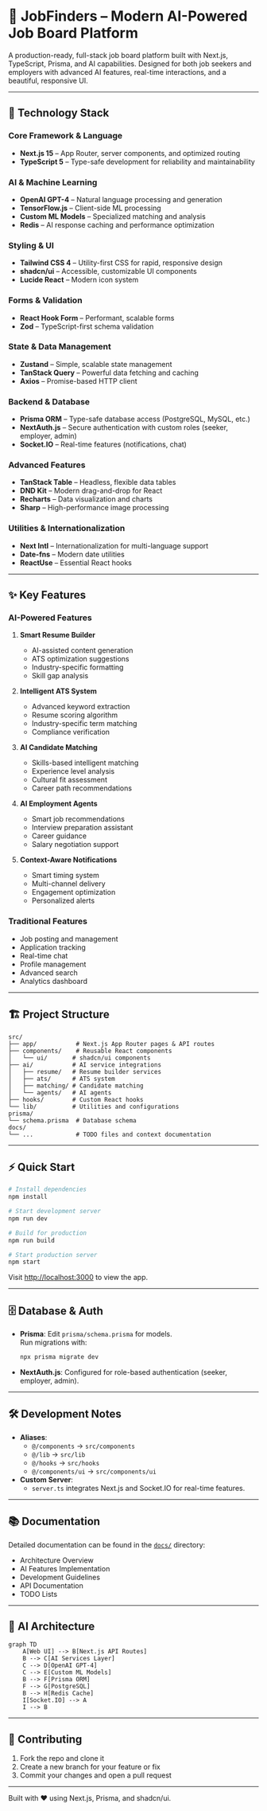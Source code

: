 # 💼 JobFinders – Modern AI-Powered Job Board Platform

A production-ready, full-stack job board platform built with Next.js, TypeScript, Prisma, and AI capabilities. Designed for both job seekers and employers with advanced AI features, real-time interactions, and a beautiful, responsive UI.

---

## 🚀 Technology Stack

### Core Framework & Language
- **Next.js 15** – App Router, server components, and optimized routing
- **TypeScript 5** – Type-safe development for reliability and maintainability

### AI & Machine Learning
- **OpenAI GPT-4** – Natural language processing and generation
- **TensorFlow.js** – Client-side ML processing
- **Custom ML Models** – Specialized matching and analysis
- **Redis** – AI response caching and performance optimization

### Styling & UI
- **Tailwind CSS 4** – Utility-first CSS for rapid, responsive design
- **shadcn/ui** – Accessible, customizable UI components
- **Lucide React** – Modern icon system

### Forms & Validation
- **React Hook Form** – Performant, scalable forms
- **Zod** – TypeScript-first schema validation

### State & Data Management
- **Zustand** – Simple, scalable state management
- **TanStack Query** – Powerful data fetching and caching
- **Axios** – Promise-based HTTP client

### Backend & Database
- **Prisma ORM** – Type-safe database access (PostgreSQL, MySQL, etc.)
- **NextAuth.js** – Secure authentication with custom roles (seeker, employer, admin)
- **Socket.IO** – Real-time features (notifications, chat)

### Advanced Features
- **TanStack Table** – Headless, flexible data tables
- **DND Kit** – Modern drag-and-drop for React
- **Recharts** – Data visualization and charts
- **Sharp** – High-performance image processing

### Utilities & Internationalization
- **Next Intl** – Internationalization for multi-language support
- **Date-fns** – Modern date utilities
- **ReactUse** – Essential React hooks

---

## ✨ Key Features

### AI-Powered Features
1. **Smart Resume Builder**
   - AI-assisted content generation
   - ATS optimization suggestions
   - Industry-specific formatting
   - Skill gap analysis

2. **Intelligent ATS System**
   - Advanced keyword extraction
   - Resume scoring algorithm
   - Industry-specific term matching
   - Compliance verification

3. **AI Candidate Matching**
   - Skills-based intelligent matching
   - Experience level analysis
   - Cultural fit assessment
   - Career path recommendations

4. **AI Employment Agents**
   - Smart job recommendations
   - Interview preparation assistant
   - Career guidance
   - Salary negotiation support

5. **Context-Aware Notifications**
   - Smart timing system
   - Multi-channel delivery
   - Engagement optimization
   - Personalized alerts

### Traditional Features
- Job posting and management
- Application tracking
- Real-time chat
- Profile management
- Advanced search
- Analytics dashboard

---

## 🏗️ Project Structure

```
src/
├── app/           # Next.js App Router pages & API routes
├── components/    # Reusable React components
│   └── ui/       # shadcn/ui components
├── ai/           # AI service integrations
│   ├── resume/   # Resume builder services
│   ├── ats/      # ATS system
│   ├── matching/ # Candidate matching
│   └── agents/   # AI agents
├── hooks/        # Custom React hooks
└── lib/          # Utilities and configurations
prisma/
└── schema.prisma  # Database schema
docs/
└── ...            # TODO files and context documentation
```

---

## ⚡ Quick Start

```bash
# Install dependencies
npm install

# Start development server
npm run dev

# Build for production
npm run build

# Start production server
npm start
```

Visit [http://localhost:3000](http://localhost:3000) to view the app.

---

## 🗄️ Database & Auth

- **Prisma**: Edit `prisma/schema.prisma` for models.  
  Run migrations with:
  ```bash
  npx prisma migrate dev
  ```
- **NextAuth.js**: Configured for role-based authentication (seeker, employer, admin).

---

## 🛠️ Development Notes

- **Aliases**:  
  - `@/components` → `src/components`  
  - `@/lib` → `src/lib`  
  - `@/hooks` → `src/hooks`  
  - `@/components/ui` → `src/components/ui`
- **Custom Server**:  
  - `server.ts` integrates Next.js and Socket.IO for real-time features.

---

## 📚 Documentation

Detailed documentation can be found in the [`docs/`](./docs) directory:
- Architecture Overview
- AI Features Implementation
- Development Guidelines
- API Documentation
- TODO Lists

---

## 🔄 AI Architecture

```mermaid
graph TD
    A[Web UI] --> B[Next.js API Routes]
    B --> C[AI Services Layer]
    C --> D[OpenAI GPT-4]
    C --> E[Custom ML Models]
    B --> F[Prisma ORM]
    F --> G[PostgreSQL]
    B --> H[Redis Cache]
    I[Socket.IO] --> A
    I --> B
```

---

## 🤝 Contributing

1. Fork the repo and clone it
2. Create a new branch for your feature or fix
3. Commit your changes and open a pull request

---

Built with ❤️ using Next.js, Prisma, and shadcn/ui.
